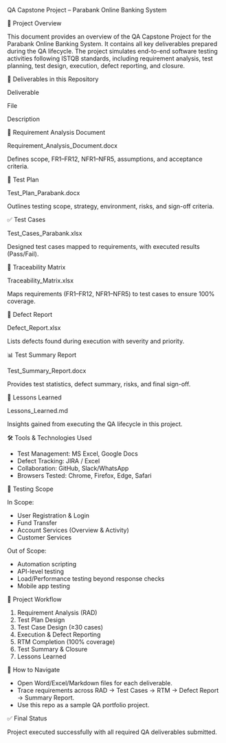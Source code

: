 QA Capstone Project – Parabank Online Banking System 

📌 Project Overview 

This document provides an overview of the QA Capstone Project for the Parabank Online Banking System. It contains all key deliverables prepared during the QA lifecycle. The project simulates end-to-end software testing activities following ISTQB standards, including requirement analysis, test planning, test design, execution, defect reporting, and closure. 

📂 Deliverables in this Repository 

Deliverable 

File 

Description 

📑 Requirement Analysis Document 

Requirement_Analysis_Document.docx 

Defines scope, FR1–FR12, NFR1–NFR5, assumptions, and acceptance criteria. 

📝 Test Plan 

Test_Plan_Parabank.docx 

Outlines testing scope, strategy, environment, risks, and sign-off criteria. 

✅ Test Cases 

Test_Cases_Parabank.xlsx 

Designed test cases mapped to requirements, with executed results (Pass/Fail). 

🔗 Traceability Matrix 

Traceability_Matrix.xlsx 

Maps requirements (FR1–FR12, NFR1–NFR5) to test cases to ensure 100% coverage. 

🐞 Defect Report 

Defect_Report.xlsx 

Lists defects found during execution with severity and priority. 

📊 Test Summary Report 

Test_Summary_Report.docx 

Provides test statistics, defect summary, risks, and final sign-off. 

📘 Lessons Learned 

Lessons_Learned.md 

Insights gained from executing the QA lifecycle in this project. 

🛠️ Tools & Technologies Used 

- Test Management: MS Excel, Google Docs 
- Defect Tracking: JIRA / Excel 
- Collaboration: GitHub, Slack/WhatsApp 
- Browsers Tested: Chrome, Firefox, Edge, Safari 

🚀 Testing Scope 

In Scope: 

- User Registration & Login 
- Fund Transfer 
- Account Services (Overview & Activity) 
- Customer Services 

Out of Scope: 

- Automation scripting 
- API-level testing 
- Load/Performance testing beyond response checks 
- Mobile app testing 

📅 Project Workflow 

1. Requirement Analysis (RAD) 
2. Test Plan Design 
3. Test Case Design (≥30 cases) 
4. Execution & Defect Reporting 
5. RTM Completion (100% coverage) 
6. Test Summary & Closure 
7. Lessons Learned 

📌 How to Navigate 

- Open Word/Excel/Markdown files for each deliverable. 
- Trace requirements across RAD → Test Cases → RTM → Defect Report → Summary Report. 
- Use this repo as a sample QA portfolio project. 

✅ Final Status 

Project executed successfully with all required QA deliverables submitted. 